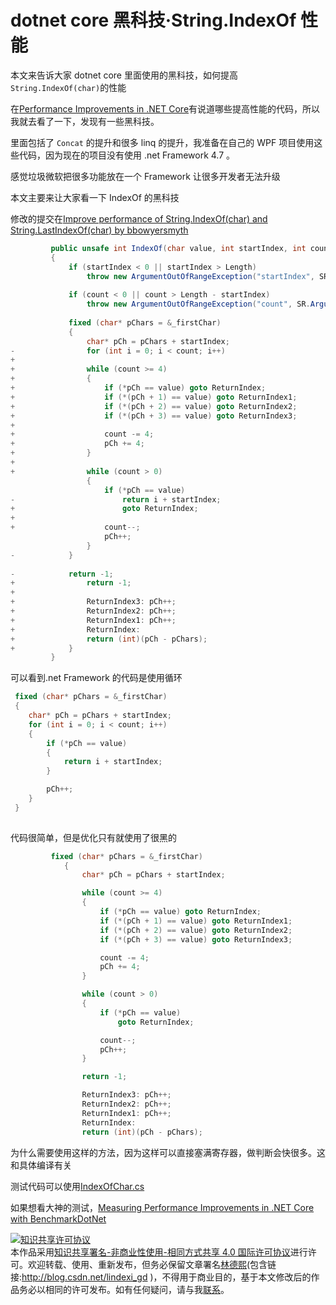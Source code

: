 
# dotnet core 黑科技·String.IndexOf 性能

本文来告诉大家 dotnet core 里面使用的黑科技，如何提高`String.IndexOf(char)`的性能

<!--more-->



<!-- 标签：dotnet，dotnet-core，黑科技 -->

在[Performance Improvements in .NET Core](https://blogs.msdn.microsoft.com/dotnet/2017/06/07/performance-improvements-in-net-core/ )有说道哪些提高性能的代码，所以我就去看了一下，发现有一些黑科技。

里面包括了 `Concat` 的提升和很多 linq 的提升，我准备在自己的 WPF 项目使用这些代码，因为现在的项目没有使用 .net Framework 4.7 。

感觉垃圾微软把很多功能放在一个 Framework 让很多开发者无法升级

本文主要来让大家看一下 IndexOf 的黑科技

修改的提交在[Improve performance of String.IndexOf(char) and String.LastIndexOf(char) by bbowyersmyth](https://github.com/dotnet/corert/pull/1339 )

```csharp
         public unsafe int IndexOf(char value, int startIndex, int count)
         {
             if (startIndex < 0 || startIndex > Length)
                 throw new ArgumentOutOfRangeException("startIndex", SR.ArgumentOutOfRange_Index);
 
             if (count < 0 || count > Length - startIndex)
                 throw new ArgumentOutOfRangeException("count", SR.ArgumentOutOfRange_Count);
 
             fixed (char* pChars = &_firstChar)
             {
                 char* pCh = pChars + startIndex;
-                for (int i = 0; i < count; i++)
+
+                while (count >= 4)
+                {
+                    if (*pCh == value) goto ReturnIndex;
+                    if (*(pCh + 1) == value) goto ReturnIndex1;
+                    if (*(pCh + 2) == value) goto ReturnIndex2;
+                    if (*(pCh + 3) == value) goto ReturnIndex3;
+
+                    count -= 4;
+                    pCh += 4;
+                }
+
+                while (count > 0)
                 {
                     if (*pCh == value)
-                        return i + startIndex;
+                        goto ReturnIndex;
+
+                    count--;
                     pCh++;
                 }
-            }
 
-            return -1;
+                return -1;
+
+                ReturnIndex3: pCh++;
+                ReturnIndex2: pCh++;
+                ReturnIndex1: pCh++;
+                ReturnIndex:
+                return (int)(pCh - pChars);
+            }
         }
```

可以看到.net Framework 的代码是使用循环

```csharp
 fixed (char* pChars = &_firstChar)
 {
 	char* pCh = pChars + startIndex;
 	for (int i = 0; i < count; i++)
 	{
 		if (*pCh == value)
 		{
 			return i + startIndex;
 		}

 		pCh++;
 	}
 } 
 
```

代码很简单，但是优化只有就使用了很黑的

```csharp
         fixed (char* pChars = &_firstChar)
            {
                char* pCh = pChars + startIndex;

                while (count >= 4)
                {
                    if (*pCh == value) goto ReturnIndex;
                    if (*(pCh + 1) == value) goto ReturnIndex1;
                    if (*(pCh + 2) == value) goto ReturnIndex2;
                    if (*(pCh + 3) == value) goto ReturnIndex3;

                    count -= 4;
                    pCh += 4;
                }

                while (count > 0)
                {
                    if (*pCh == value)
                        goto ReturnIndex;

                    count--;
                    pCh++;
                }

                return -1;

                ReturnIndex3: pCh++;
                ReturnIndex2: pCh++;
                ReturnIndex1: pCh++;
                ReturnIndex:
                return (int)(pCh - pChars);
```

为什么需要使用这样的方法，因为这样可以直接塞满寄存器，做判断会快很多。这和具体编译有关

测试代码可以使用[IndexOfChar.cs](https://gist.github.com/bbowyersmyth/791ff071a10ef901ed7a )

如果想看大神的测试，[Measuring Performance Improvements in .NET Core with BenchmarkDotNet](http://aakinshin.net/blog/post/stephen-toub-benchmarks-part1/ )





<a rel="license" href="http://creativecommons.org/licenses/by-nc-sa/4.0/"><img alt="知识共享许可协议" style="border-width:0" src="https://licensebuttons.net/l/by-nc-sa/4.0/88x31.png" /></a><br />本作品采用<a rel="license" href="http://creativecommons.org/licenses/by-nc-sa/4.0/">知识共享署名-非商业性使用-相同方式共享 4.0 国际许可协议</a>进行许可。欢迎转载、使用、重新发布，但务必保留文章署名[林德熙](http://blog.csdn.net/lindexi_gd)(包含链接:http://blog.csdn.net/lindexi_gd )，不得用于商业目的，基于本文修改后的作品务必以相同的许可发布。如有任何疑问，请与我[联系](mailto:lindexi_gd@163.com)。